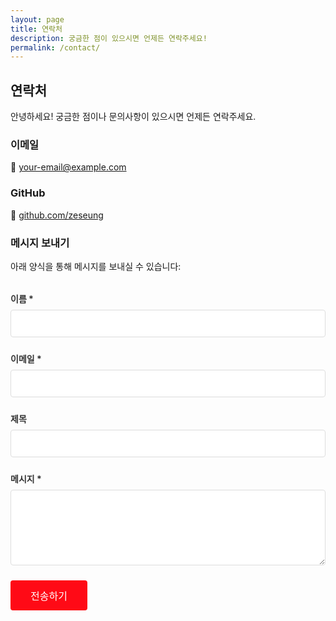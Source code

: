 ```yaml
---
layout: page
title: 연락처
description: 궁금한 점이 있으시면 언제든 연락주세요!
permalink: /contact/
---
```


## 연락처

안녕하세요! 궁금한 점이나 문의사항이 있으시면 언제든 연락주세요.

### 이메일
📧 [your-email@example.com](mailto:your-email@example.com)

### GitHub
🐙 [github.com/zeseung](https://github.com/zeseung)

### 메시지 보내기

아래 양식을 통해 메시지를 보내실 수 있습니다:

<form action="https://formspree.io/f/your-form-id" method="POST" class="contact-form">
  <div class="form-group">
    <label for="name">이름 *</label>
    <input type="text" id="name" name="name" required>
  </div>
  
  <div class="form-group">
    <label for="email">이메일 *</label>
    <input type="email" id="email" name="email" required>
  </div>
  
  <div class="form-group">
    <label for="subject">제목</label>
    <input type="text" id="subject" name="subject">
  </div>
  
  <div class="form-group">
    <label for="message">메시지 *</label>
    <textarea id="message" name="message" rows="5" required></textarea>
  </div>
  
  <button type="submit" class="btn">전송하기</button>
</form>

<style>
.contact-form {
  max-width: 600px;
  margin: 2rem 0;
}

.form-group {
  margin-bottom: 1.5rem;
}

.form-group label {
  display: block;
  margin-bottom: 0.5rem;
  font-weight: bold;
  color: #333;
}

.form-group input,
.form-group textarea {
  width: 100%;
  padding: 0.75rem;
  border: 1px solid #ddd;
  border-radius: 4px;
  font-size: 1rem;
  transition: border-color 0.3s ease;
}

.form-group input:focus,
.form-group textarea:focus {
  outline: none;
  border-color: #ff0a16;
}

.btn {
  background-color: #ff0a16;
  color: white;
  padding: 0.75rem 2rem;
  border: none;
  border-radius: 4px;
  font-size: 1rem;
  cursor: pointer;
  transition: background-color 0.3s ease;
}

.btn:hover {
  background-color: #e00914;
}
</style>
